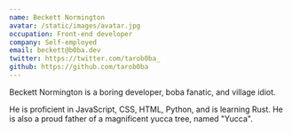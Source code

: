 ```yaml
---
name: Beckett Normington
avatar: /static/images/avatar.jpg
occupation: Front-end developer
company: Self-employed
email: beckett@b0ba.dev
twitter: https://twitter.com/tarob0ba_
github: https://github.com/tarob0ba
---
```


Beckett Normington is a boring developer, boba fanatic, and village idiot.

He is proficient in JavaScript, CSS, HTML, Python, and is learning Rust. He is also a proud father of a magnificent yucca tree, named "Yucca".
